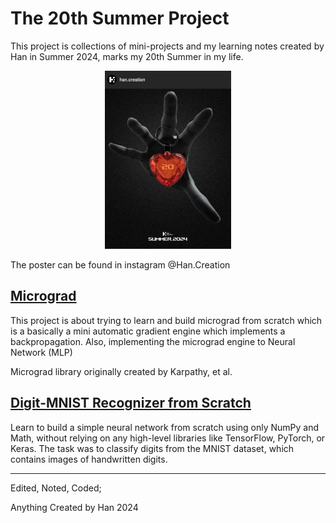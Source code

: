 # The 20th Summer Project

This project is collections of mini-projects and my learning notes created by Han in Summer 2024, marks my 20th Summer in my life.

<div style="text-align: center;">
    <img src="20thSummerPoster.jpg" alt="2024Poster" width="40%" height="40%">
</div>


The poster can be found in instagram @Han.Creation

## [Micrograd](https://github.com/HanCreation/micrograd)
This project is about trying to learn and build micrograd from scratch which is a basically a mini automatic gradient engine which implements a backpropagation. Also, implementing the micrograd engine to Neural Network (MLP)

Micrograd library originally created by Karpathy, et al.

## [Digit-MNIST Recognizer from Scratch](https://github.com/HanCreation/ScratchNN_DigitMNIST)
Learn to build a simple neural network from scratch using only NumPy and Math, without relying on any high-level libraries like TensorFlow, PyTorch, or Keras. The task was to classify digits from the MNIST dataset, which contains images of handwritten digits.

---
Edited, Noted, Coded; 

Anything Created by Han 2024

